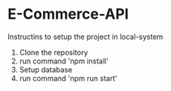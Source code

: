 # E-Commerce-API
Instructins to setup the project in local-system
1. Clone the repository
2. run command 'npm install'
3. Setup database
4. run command 'npm run start'
